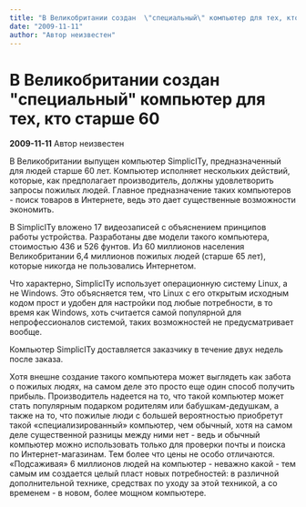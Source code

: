 ```yaml
---
title: "В Великобритании создан  \"специальный\" компьютер для тех, кто старше 60"
date: "2009-11-11"
author: "Автор неизвестен"
---
```


# В Великобритании создан  "специальный" компьютер для тех, кто старше 60

**2009-11-11** Автор неизвестен

В Великобритании выпущен компьютер SimplicITy, предназначенный для людей старше 60 лет. Компьютер исполняет нескольких действий, которые, как предполагает производитель, должны удовлетворить запросы пожилых людей. Главное предназначение таких компьютеров - поиск товаров в Интернете, ведь это дает существенные возможности экономить.

В SimplicITy вложено 17 видеозаписей с объяснением принципов работы устройства. Разработаны две модели такого компьютера, стоимостью 436 и 526 фунтов. Из 60 миллионов населения Великобритании 6,4 миллионов пожилых людей (старше 65 лет), которые никогда не пользовались Интернетом.

Что характерно, SimplicITy использует операционную систему Linux, а не Windows. Это объясняется тем, что Linux с его открытым исходным кодом прост и удобен для настройки под любые потребности, в то время как Windows, хоть считается самой популярной для непрофессионалов системой, таких возможностей не предусматривает вообще.

Компьютер SimplicITy доставляется заказчику в течение двух недель после заказа.

Хотя внешне создание такого компьютера может выглядеть как забота о пожилых людях, на самом деле это просто еще один способ получить прибыль. Производитель надеется на то, что такой компьютер может стать популярным подарком родителям или бабушкам-дедушкам, а также на то, что пожилые люди с большей вероятностью приобретут такой «специализированный» компьютер, чем обычный, хотя на самом деле существенной разницы между ними нет - ведь и обычный компьютер можно использовать только для проверки почты и поиска по Интернет-магазинам. Тем более что цены не особо отличаются. «Подсаживая» 6 миллионов людей на компьютер - неважно какой - тем самым им создается целый пласт новых потребностей: в различной дополнительной технике, средствах по уходу за этой техникой, а со временем - в новом, более мощном компьютере.